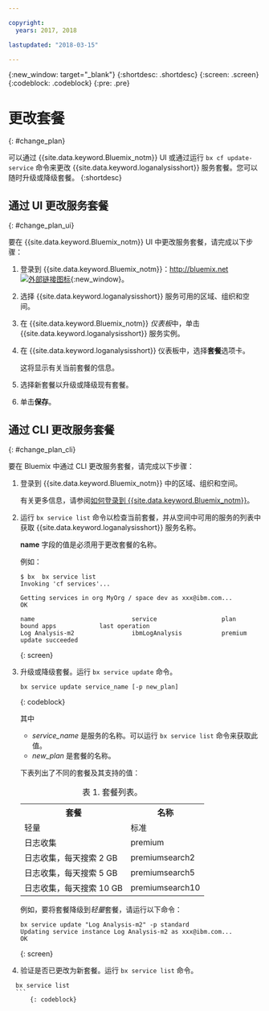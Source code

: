 ```yaml
---

copyright:
  years: 2017, 2018

lastupdated: "2018-03-15"

---
```



{:new_window: target="_blank"}
{:shortdesc: .shortdesc}
{:screen: .screen}
{:codeblock: .codeblock}
{:pre: .pre}


# 更改套餐
{: #change_plan}

可以通过 {{site.data.keyword.Bluemix_notm}} UI 或通过运行 `bx cf update-service` 命令来更改 {{site.data.keyword.loganalysisshort}} 服务套餐。您可以随时升级或降级套餐。
{:shortdesc}

## 通过 UI 更改服务套餐
{: #change_plan_ui}

要在 {{site.data.keyword.Bluemix_notm}} UI 中更改服务套餐，请完成以下步骤：

1. 登录到 {{site.data.keyword.Bluemix_notm}}：[http://bluemix.net ![外部链接图标](../../../icons/launch-glyph.svg "外部链接图标")](http://bluemix.net){:new_window}。 

2. 选择 {{site.data.keyword.loganalysisshort}} 服务可用的区域、组织和空间。  

3. 在 {{site.data.keyword.Bluemix_notm}} *仪表板*中，单击 {{site.data.keyword.loganalysisshort}} 服务实例。 
    
4. 在 {{site.data.keyword.loganalysisshort}} 仪表板中，选择**套餐**选项卡。

    这将显示有关当前套餐的信息。
	
5. 选择新套餐以升级或降级现有套餐。 

6. 单击**保存**。




## 通过 CLI 更改服务套餐
{: #change_plan_cli}

要在 Bluemix 中通过 CLI 更改服务套餐，请完成以下步骤：

1. 登录到 {{site.data.keyword.Bluemix_notm}} 中的区域、组织和空间。 

    有关更多信息，请参阅[如何登录到 {{site.data.keyword.Bluemix_notm}}](/docs/services/CloudLogAnalysis/qa/cli_qa.html#login)。
	
2. 运行 `bx service list` 命令以检查当前套餐，并从空间中可用的服务的列表中获取 {{site.data.keyword.loganalysisshort}} 服务名称。 

    **name** 字段的值是必须用于更改套餐的名称。 

    例如：
	
	```
	$ bx  bx service list
    Invoking 'cf services'...

    Getting services in org MyOrg / space dev as xxx@ibm.com...
    OK

    name                           service                  plan             bound apps            last operation
    Log Analysis-m2                ibmLogAnalysis           premium                                update succeeded
    ```
	{: screen}
    
3. 升级或降级套餐。运行 `bx service update` 命令。
    
	```
	bx service update service_name [-p new_plan]
	```
	{: codeblock}
	
	其中 
	
	* *service_name* 是服务的名称。可以运行 `bx service list` 命令来获取此值。
	* *new_plan* 是套餐的名称。
	
	下表列出了不同的套餐及其支持的值：
	
	<table>
	  <caption>表 1. 套餐列表。</caption>
	  <tr>
	    <th>套餐</th>
	    <th>名称</th>
	  </tr>
	  <tr>
	    <td>轻量</td>
	    <td>标准</td>
	  </tr>
	  <tr>
	    <td>日志收集</td>
	    <td>premium</td>
	  </tr>
	  <tr>
	    <td>日志收集，每天搜索 2 GB</td>
	    <td>premiumsearch2</td>
	  </tr>
	  <tr>
	    <td>日志收集，每天搜索 5 GB</td>
	    <td>premiumsearch5</td>
	  </tr>
	  <tr>
	    <td>日志收集，每天搜索 10 GB</td>
	    <td>premiumsearch10</td>
	  </tr>
	</table>
	
	例如，要将套餐降级到*轻量*套餐，请运行以下命令：
	
	```
	bx service update "Log Analysis-m2" -p standard
    Updating service instance Log Analysis-m2 as xxx@ibm.com...
    OK
	```
	{: screen}

4. 验证是否已更改为新套餐。运行 `bx service list` 命令。

  ```
	bx service list
	```
	    {: codeblock}

    





